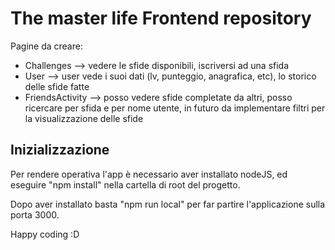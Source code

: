 # The master life Frontend repository

Pagine da creare:

- Challenges --> vedere le sfide disponibili, iscriversi ad una sfida
- User --> user vede i suoi dati (lv, punteggio, anagrafica, etc), lo storico delle sfide fatte
- FriendsActivity --> posso vedere sfide completate da altri, posso ricercare per sfida e per nome utente, in futuro da implementare filtri per la visualizzazione delle sfide


## Inizializzazione

Per rendere operativa l'app è necessario aver installato nodeJS, ed eseguire "npm install" nella cartella di root del progetto.

Dopo aver installato basta "npm run local" per far partire l'applicazione sulla porta 3000.

Happy coding :D
